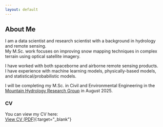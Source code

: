 ```yaml
---
layout: default
---
```


## About Me

I am a data scientist and research scientist with a background in hydrology and remote sensing.  
My M.Sc. work focuses on improving snow mapping techniques in complex terrain using optical satellite imagery.

I have worked with both spaceborne and airborne remote sensing products. I have experience with machine learning models, physically-based models, and statistical/probabilistic models.

I will be completing my M.Sc. in Civil and Environmental Engineering in the [Mountain Hydrology Research Group](https://depts.washington.edu/mtnhydr/Pages/People%20Profiles/EmmaProfile.html) in August 2025.

### CV

You can view my CV here:  
[View CV (PDF)](assets/pdf/Boudreau_Emma_CV_21052025.pdf){:target="_blank"}